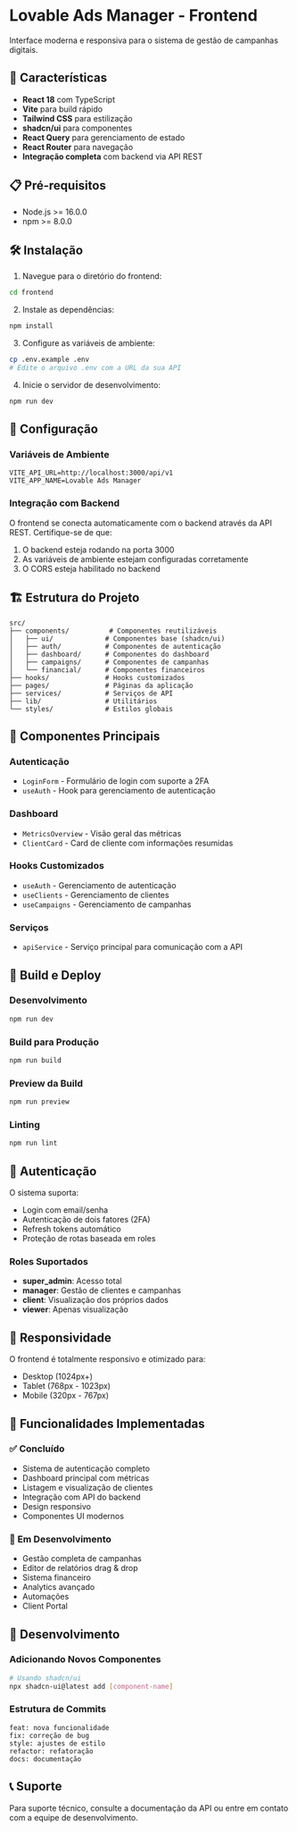 # Lovable Ads Manager - Frontend

Interface moderna e responsiva para o sistema de gestão de campanhas digitais.

## 🚀 Características

- **React 18** com TypeScript
- **Vite** para build rápido
- **Tailwind CSS** para estilização
- **shadcn/ui** para componentes
- **React Query** para gerenciamento de estado
- **React Router** para navegação
- **Integração completa** com backend via API REST

## 📋 Pré-requisitos

- Node.js >= 16.0.0
- npm >= 8.0.0

## 🛠️ Instalação

1. Navegue para o diretório do frontend:
```bash
cd frontend
```

2. Instale as dependências:
```bash
npm install
```

3. Configure as variáveis de ambiente:
```bash
cp .env.example .env
# Edite o arquivo .env com a URL da sua API
```

4. Inicie o servidor de desenvolvimento:
```bash
npm run dev
```

## 🔧 Configuração

### Variáveis de Ambiente

```env
VITE_API_URL=http://localhost:3000/api/v1
VITE_APP_NAME=Lovable Ads Manager
```

### Integração com Backend

O frontend se conecta automaticamente com o backend através da API REST. Certifique-se de que:

1. O backend esteja rodando na porta 3000
2. As variáveis de ambiente estejam configuradas corretamente
3. O CORS esteja habilitado no backend

## 🏗️ Estrutura do Projeto

```
src/
├── components/          # Componentes reutilizáveis
│   ├── ui/             # Componentes base (shadcn/ui)
│   ├── auth/           # Componentes de autenticação
│   ├── dashboard/      # Componentes do dashboard
│   ├── campaigns/      # Componentes de campanhas
│   └── financial/      # Componentes financeiros
├── hooks/              # Hooks customizados
├── pages/              # Páginas da aplicação
├── services/           # Serviços de API
├── lib/                # Utilitários
└── styles/             # Estilos globais
```

## 🎨 Componentes Principais

### Autenticação
- `LoginForm` - Formulário de login com suporte a 2FA
- `useAuth` - Hook para gerenciamento de autenticação

### Dashboard
- `MetricsOverview` - Visão geral das métricas
- `ClientCard` - Card de cliente com informações resumidas

### Hooks Customizados
- `useAuth` - Gerenciamento de autenticação
- `useClients` - Gerenciamento de clientes
- `useCampaigns` - Gerenciamento de campanhas

### Serviços
- `apiService` - Serviço principal para comunicação com a API

## 🚀 Build e Deploy

### Desenvolvimento
```bash
npm run dev
```

### Build para Produção
```bash
npm run build
```

### Preview da Build
```bash
npm run preview
```

### Linting
```bash
npm run lint
```

## 🔐 Autenticação

O sistema suporta:
- Login com email/senha
- Autenticação de dois fatores (2FA)
- Refresh tokens automático
- Proteção de rotas baseada em roles

### Roles Suportados
- **super_admin**: Acesso total
- **manager**: Gestão de clientes e campanhas
- **client**: Visualização dos próprios dados
- **viewer**: Apenas visualização

## 📱 Responsividade

O frontend é totalmente responsivo e otimizado para:
- Desktop (1024px+)
- Tablet (768px - 1023px)
- Mobile (320px - 767px)

## 🎯 Funcionalidades Implementadas

### ✅ Concluído
- Sistema de autenticação completo
- Dashboard principal com métricas
- Listagem e visualização de clientes
- Integração com API do backend
- Design responsivo
- Componentes UI modernos

### 🚧 Em Desenvolvimento
- Gestão completa de campanhas
- Editor de relatórios drag & drop
- Sistema financeiro
- Analytics avançado
- Automações
- Client Portal

## 🔧 Desenvolvimento

### Adicionando Novos Componentes
```bash
# Usando shadcn/ui
npx shadcn-ui@latest add [component-name]
```

### Estrutura de Commits
```
feat: nova funcionalidade
fix: correção de bug
style: ajustes de estilo
refactor: refatoração
docs: documentação
```

## 📞 Suporte

Para suporte técnico, consulte a documentação da API ou entre em contato com a equipe de desenvolvimento.

